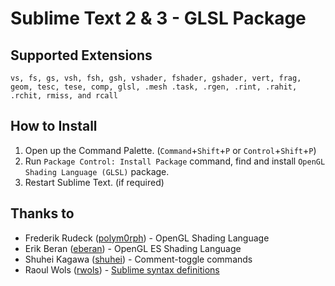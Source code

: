 # Sublime Text 2 & 3 - GLSL Package #

## Supported Extensions

    vs, fs, gs, vsh, fsh, gsh, vshader, fshader, gshader, vert, frag, geom, tesc, tese, comp, glsl, .mesh .task, .rgen, .rint, .rahit, .rchit, rmiss, and rcall

## How to Install ##

1. Open up the Command Palette. (`Command`+`Shift`+`P` or `Control`+`Shift`+`P`)
2. Run `Package Control: Install Package` command, find and install `OpenGL Shading Language (GLSL)` package.
3. Restart Sublime Text. (if required)

## Thanks to ##

- Frederik Rudeck ([polym0rph](https://github.com/polym0rph)) - OpenGL Shading Language
- Erik Beran ([eberan](https://github.com/eberan)) - OpenGL ES Shading Language
- Shuhei Kagawa ([shuhei](https://github.com/shuhei)) - Comment-toggle commands
- Raoul Wols ([rwols](https://github.com/rwols)) - [Sublime syntax definitions](https://www.sublimetext.com/docs/3/syntax.html)
